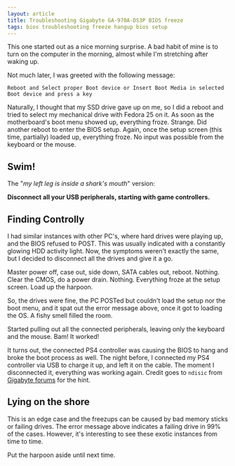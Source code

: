 ```yaml
---
layout: article
title: Troubleshooting Gigabyte GA-970A-DS3P BIOS freeze
tags: bios troubleshooting freeze hangup bios setup
---
```


This one started out as a nice morning surprise. A bad habit of mine is
to turn on the computer in the morning, almost while I'm stretching after waking up.

Not much later, I was greeted with the following message:

```
Reboot and Select proper Boot device or Insert Boot Media in selected Boot device and press a key
```

Naturally, I thought that my SSD drive gave up on me, so I did a reboot and tried
to select my mechanical drive with Fedora 25 on it. As soon as the motherboard's
boot menu showed up, everything froze. Strange. Did another reboot to enter the BIOS
setup. Again, once the setup screen (this time, partially) loaded up, everything
froze. No input was possible from the keyboard or the mouse.

## Swim!

The "*my left leg is inside a shark's mouth*" version:

**Disconnect all your USB peripherals, starting with game controllers.**


## Finding Controlly

I had similar instances with other PC's, where hard drives were playing up,
and the BIOS refused to POST. This was usually indicated with a constantly
glowing HDD activity light. Now, the symptoms weren't exactly the same, but I decided
to disconnect all the drives and give it a go.

Master power off, case out, side down, SATA cables out, reboot. Nothing.
Clear the CMOS, do a power drain. Nothing. Everything froze at the setup screen.
Load up the harpoon.

So, the drives were fine, the PC POSTed but couldn't load the setup nor the boot menu,
and it spat out the error message above, once it got to loading the OS. A fishy smell
filled the room.

Started pulling out all the connected peripherals, leaving only the keyboard
and the mouse. Bam! It worked!

It turns out, the connected PS4 controller was causing the BIOS to hang and broke the
boot process as well. The night before, I connected my PS4 controller via USB to charge it up, and
left it on the cable. The moment I disconnected it, everything was working again. Credit
goes to `ndisic` from [Gigabyte forums](http://forum.giga-byte.co.uk/index.php?PHPSESSID=6kfiua6jibl4ntdptauks3fu91&topic=14493.0)
for the hint.

## Lying on the shore

This is an edge case and the freezups can be caused by bad memory sticks or
failing drives. The error message above indicates a failing drive in 99% of the cases.
However, it's interesting to see these exotic instances from time to time.

Put the harpoon aside until next time.
